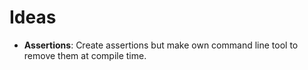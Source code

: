 # Ideas
- **Assertions**: Create assertions but make own command line tool to remove them at compile time.
